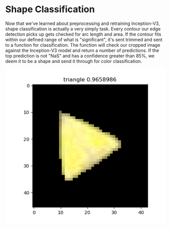 # Shape Classification

Now that we've learned about preprocessing and retraining Inception-V3, shape classification is actually a very simply task.
Every contour our edge detection picks up gets checked for arc length and area.
If the contour fits within our defined range of what is "significant", it's sent trimmed and sent to a function for classification.
The function will check our cropped image against the Inception-V3 model and return a number of predictions.
If the top prediction is not "NaS" and has a confidence greater than 85%, we deem it to be a shape and send it through for color classification.

![Triangle](../img/triangle.png)